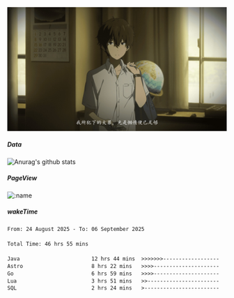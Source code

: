 
<img src="./static/index.jpg" alt="index">

##### Data

![Anurag's github stats](https://github-readme-stats.vercel.app/api?username=whyneh&show_icons=true&hide_border=ture&theme=tokyonight)

##### PageView
![:name](https://count.getloli.com/get/@:whyneh?theme=gelbooru)

##### wakeTime

<!--START_SECTION:waka-->

```txt
From: 24 August 2025 - To: 06 September 2025

Total Time: 46 hrs 55 mins

Java                       12 hrs 44 mins  >>>>>>>------------------   27.17 %
Astro                      8 hrs 22 mins   >>>>---------------------   17.84 %
Go                         6 hrs 59 mins   >>>>---------------------   14.91 %
Lua                        3 hrs 51 mins   >>-----------------------   08.23 %
SQL                        2 hrs 24 mins   >------------------------   05.14 %
```

<!--END_SECTION:waka-->
